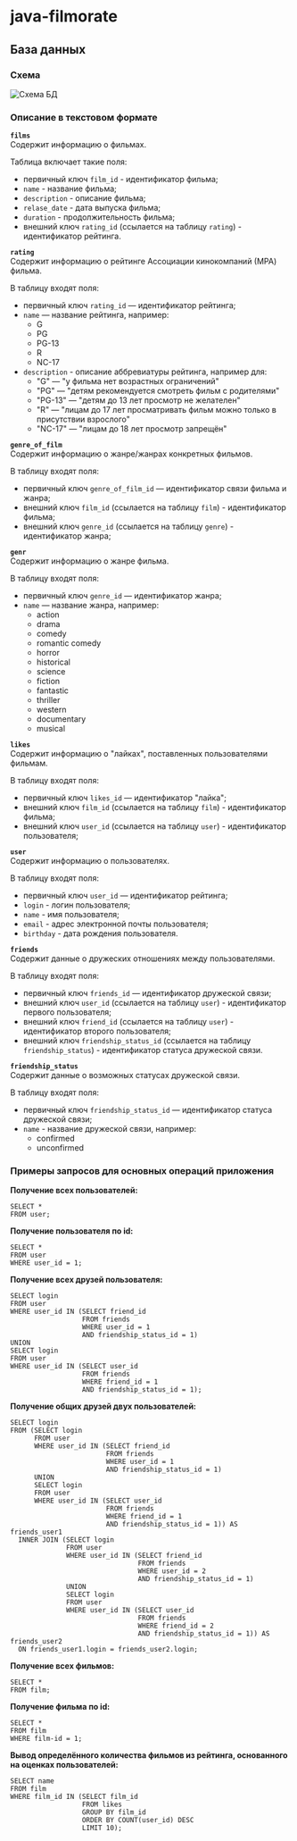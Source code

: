 # java-filmorate
## База данных
### Схема
![Схема БД](https://github.com/Galinka-Malinka/java-filmorate/blob/Datebase/filmorateBD7.svg)

### Описание в текстовом формате

**`films`**  
Содержит информацию о фильмах.

Таблица включает такие поля:
- первичный ключ `film_id` - идентификатор фильма;
- `name` - название фильма;
- `description` - описание фильма;
- `relase_date` - дата выпуска фильма;
- `duration` - продолжительность фильма;
- внешний ключ `rating_id` (ссылается на таблицу `rating`) - идентификатор рейтинга.  
  
**`rating`**  
Содержит информацию о рейтинге Ассоциации кинокомпаний (МРА) фильма. 

В таблицу входят поля:
- первичный ключ `rating_id` — идентификатор рейтинга;
- `name` — название рейтинга, например:
  - G
  - PG
  - PG-13
  - R
  - NC-17
- `description` - описание аббревиатуры рейтинга, например для:
  - \"G\" — \"у фильма нет возрастных ограничений\"
  - \"PG\" — \"детям рекомендуется смотреть фильм с родителями\"
  - \"PG-13\" — \"детям до 13 лет просмотр не желателен\"
  - \"R\" — \"лицам до 17 лет просматривать фильм можно только в присутствии взрослого\"
  - \"NC-17\" — \"лицам до 18 лет просмотр запрещён\"

**`genre_of_film`**  
Содержит информацию о жанре/жанрах конкретных фильмов.

В таблицу входят поля:
- первичный ключ `genre_of_film_id` — идентификатор связи фильма и жанра;
- внешний ключ `film_id` (ссылается на таблицу `film`) - идентификатор фильма;
- внешний ключ `genre_id` (ссылается на таблицу `genre`) - идентификатор жанра; 

**`genr`**  
Содержит информацию о жанре фильма.

В таблицу входят поля:
- первичный ключ `genre_id` — идентификатор жанра;
- `name` — название жанра, например:
  - action
  - drama
  - comedy
  - romantic comedy
  - horror
  - historical
  - science
  - fiction
  - fantastic
  - thriller
  - western
  - documentary
  - musical

**`likes`**  
Содержит информацию о \"лайках\", поставленных пользователями фильмам.

В таблицу входят поля:
- первичный ключ `likes_id` — идентификатор \"лайка\";
- внешний ключ `film_id` (ссылается на таблицу `film`) - идентификатор фильма;
- внешний ключ `user_id` (ссылается на таблицу `user`) - идентификатор пользователя; 

**`user`**  
Содержит информацию о пользователях.

В таблицу входят поля:
- первичный ключ `user_id` — идентификатор рейтинга;
- `login` - логин пользователя;
- `name` - имя пользователя;
- `email` - адрес электронной почты пользователя;
- `birthday` - дата рождения пользователя.

**`friends`**  
Содержит данные о дружеских отношениях между пользователями.

В таблицу входят поля:
- первичный ключ `friends_id` — идентификатор дружеской связи;
- внешний ключ `user_id` (ссылается на таблицу `user`) - идентификатор первого пользователя;
- внешний ключ `friend_id` (ссылается на таблицу `user`) - идентификатор второго пользователя;
- внешний ключ `friendship_status_id` (ссылается на таблицу `friendship_status`) - идентификатор статуса дружеской связи. 

**`friendship_status`**  
Содержит данные о возможных статусах дружеской связи.

В таблицу входят поля:
- первичный ключ `friendship_status_id` — идентификатор статуса дружеской связи;
- `name` - название дружеской связи, например:
  - confirmed
  - unconfirmed

### Примеры запросов для основных операций приложения

**Получение всех пользователей:**
```
SELECT *
FROM user;
```

**Получение пользователя по id:**
```
SELECT *
FROM user
WHERE user_id = 1;
```

**Получение всех друзей пользователя:**
```
SELECT login
FROM user
WHERE user_id IN (SELECT friend_id
                  FROM friends
                  WHERE user_id = 1
                  AND friendship_status_id = 1)
UNION
SELECT login
FROM user
WHERE user_id IN (SELECT user_id
                  FROM friends
                  WHERE friend_id = 1
                  AND friendship_status_id = 1);
```

**Получение общих друзей двух пользователей:**
```
SELECT login
FROM (SELECT login
      FROM user
      WHERE user_id IN (SELECT friend_id
                        FROM friends
                        WHERE user_id = 1
                        AND friendship_status_id = 1)
      UNION
      SELECT login
      FROM user
      WHERE user_id IN (SELECT user_id
                        FROM friends
                        WHERE friend_id = 1
                        AND friendship_status_id = 1)) AS friends_user1
  INNER JOIN (SELECT login
              FROM user
              WHERE user_id IN (SELECT friend_id
                                FROM friends
                                WHERE user_id = 2
                                AND friendship_status_id = 1)
              UNION
              SELECT login
              FROM user
              WHERE user_id IN (SELECT user_id
                                FROM friends
                                WHERE friend_id = 2
                                AND friendship_status_id = 1)) AS friends_user2 
  ON friends_user1.login = friends_user2.login;               
```

**Получение всех фильмов:**
```
SELECT *
FROM film;
```

**Получение фильма по id:**
```
SELECT *
FROM film
WHERE film-id = 1;
```

**Вывод определённого количества фильмов из рейтинга, основанного на оценках пользователей:**
```
SELECT name
FROM film
WHERE film_id IN (SELECT film_id
                  FROM likes
                  GROUP BY film_id
                  ORDER BY COUNT(user_id) DESC
                  LIMIT 10);
```
                  

